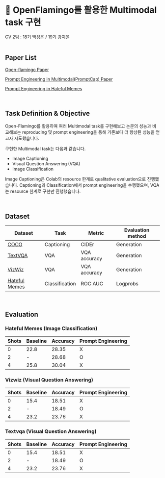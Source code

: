 # 🦩 OpenFlamingo를 활용한 Multimodal task 구현
CV 2팀 : 18기 백성은 / 19기 강지윤
<br>
<br>


## Paper List

[Open-flamingo Paper](https://arxiv.org/abs/2308.01390)

[Prompt Engineering in Multimodal(PromptCap) Paper](https://arxiv.org/abs/2211.09699)

[Prompt Engineering in Hateful Memes](https://arxiv.org/abs/2302.04156) 

<br>


## Task Definition & Objective
Open-Flamingo를 활용하여 여러 Multimodal task를 구현해보고 논문의 성능과 비교해보는 reproducing 및 prompt engineering을 통해 기존보다 더 향상된 성능을 얻고자 시도했습니다.

구현한 Multimodal task는 다음과 같습니다.

- Image Captioning
- Visual Question Answering (VQA)
- Image Classification

Image Captioning은 Colab의 resource 한계로 qualitative evaluation으로 진행했습니다. Captioning과 Classification에서 prompt engineering을 수행했으며, VQA는 resource 한계로 구현만 진행했습니다.

<br>

## Dataset
|Dataset|Task|Metric|Evaluation method|
|-------|----|------|-----------------|
|[COCO](https://arxiv.org/abs/1405.0312)|Captioning|CIDEr|Generation|
|[TextVQA](https://arxiv.org/abs/1904.08920)|VQA|VQA accuracy|Generation|
|[VizWiz](https://arxiv.org/abs/1802.08218)|VQA|VQA accuracy|Generation|
|[Hateful Memes](https://arxiv.org/abs/2005.04790)|Classification|ROC AUC|Logprobs|

<br>

## Evaluation

### Hateful Memes (Image Classification)

| Shots | Baseline | Accuracy | Prompt Engineering |
|-------|----------|----------|--------------------|
| 0     | 22.8     | 28.35    | X                  |
| 2     | -        | 28.68    | O                  |
| 4     | 25.8     | 30.04    | X                  |

### Vizwiz (Visual Question Answering)

| Shots | Baseline | Accuracy | Prompt Engineering |
|-------|----------|----------|--------------------|
| 0     | 15.4     | 18.51    | X                  |
| 2     | -        | 18.49    | O                  |
| 4     | 23.2     | 23.76    | X                  |

### Textvqa (Visual Question Answering)
| Shots | Baseline | Accuracy | Prompt Engineering |
|-------|----------|----------|--------------------|
| 0     | 15.4     | 18.51    | X                  |
| 2     | -        | 18.49    | O                  |
| 4     | 23.2     | 23.76    | X                  |

